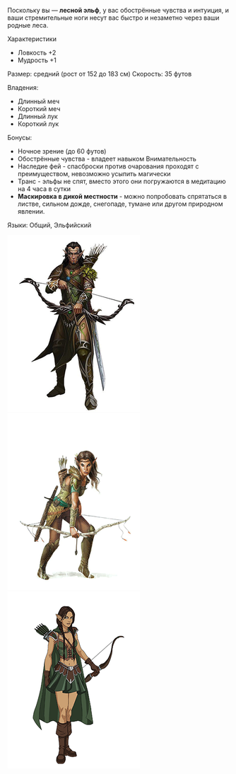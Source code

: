Поскольку вы — **лесной эльф**, у вас обострённые чувства и интуиция, и ваши стремительные ноги несут вас быстро и незаметно через ваши родные леса.

Характеристики
- Ловкость +2
- Мудрость +1

Размер: средний (рост от 152 до 183 см)
Скорость: 35 футов

Владения:
 - Длинный меч
 - Короткий меч
 - Длинный лук
 - Короткий лук

Бонусы:
- Ночное зрение (до 60 футов)
- Обострённые чувства - владеет навыком Внимательность
- Наследие фей - спасброски против очарования проходят с преимуществом, невозможно усыпить магически
- Транс - эльфы не спят, вместо этого они погружаются в медитацию на 4 часа в сутки
- **Маскировка в дикой местности** - можно попробовать спрятаться в листве, сильном дожде, снегопаде, тумане или другом природном явлении.

Языки: Общий, Эльфийский

![Лесной эльф](../../Img/R-elf-forest1.png)![Лесной эльф](../../Img/R-elf-forest2.png)![Лесной эльф](../../Img/R-elf-forest3.png)